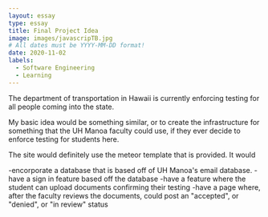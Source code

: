 ```yaml
---
layout: essay
type: essay
title: Final Project Idea
image: images/javascripTB.jpg
# All dates must be YYYY-MM-DD format!
date: 2020-11-02
labels:
  - Software Engineering
  - Learning
---
```

The department of transportation in Hawaii is currently enforcing testing for all people coming into the state.

My basic idea would be something similar, or to create the infrastructure for something that the UH Manoa faculty could
use, if they ever decide to enforce testing for students here. 

The site would definitely use the meteor template that is provided. It would 

-encorporate a database that is based off of UH Manoa's email database.
-have a sign in feature based off the database
-have a feature where the student can upload documents confirming their testing
-have a page where, after the faculty reviews the documents, could post an "accepted", or "denied", or "in review" status


